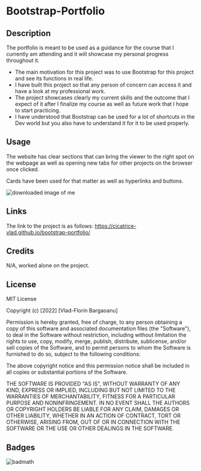 # Bootstrap-Portfolio

## Description

The portfolio is meant to be used as a guidance for the course that I currently am attending and it will showcase my personal progress throughout it.

- The main motivation for this project was to use Bootstrap for this project and see its functions in real life.
- I have built this project so that any person of concern can access it and have a look at my professional work.
- The project showcases clearly my current skills and the outcome that I expect of it after I finalize my course as well as future work that I hope to start practicing.
- I have understood that Bootstrap can be used for a lot of shortcuts in the Dev world but you also have to understand it for it to be used properly.


## Usage

The website has clear sections that can bring the viewer to the right spot on the webpage as well as opening new tabs for other projects on the browser once clicked.

Cards have been used for that matter as well as hyperlinks and buttons.

![downloaded image of me](https://user-images.githubusercontent.com/117217710/207464103-00288c62-014a-44e9-aa7b-a9d3a3dedc65.png)

## Links

The link to the project is as follows: https://cicatrice-vlad.github.io/bootstrap-portfolio/

## Credits

N/A, worked alone on the project.

## License
MIT License

Copyright (c) [2022] [Vlad-Florin Bargaoanu]

Permission is hereby granted, free of charge, to any person obtaining a copy
of this software and associated documentation files (the "Software"), to deal
in the Software without restriction, including without limitation the rights
to use, copy, modify, merge, publish, distribute, sublicense, and/or sell
copies of the Software, and to permit persons to whom the Software is
furnished to do so, subject to the following conditions:

The above copyright notice and this permission notice shall be included in all
copies or substantial portions of the Software.

THE SOFTWARE IS PROVIDED "AS IS", WITHOUT WARRANTY OF ANY KIND, EXPRESS OR
IMPLIED, INCLUDING BUT NOT LIMITED TO THE WARRANTIES OF MERCHANTABILITY,
FITNESS FOR A PARTICULAR PURPOSE AND NONINFRINGEMENT. IN NO EVENT SHALL THE
AUTHORS OR COPYRIGHT HOLDERS BE LIABLE FOR ANY CLAIM, DAMAGES OR OTHER
LIABILITY, WHETHER IN AN ACTION OF CONTRACT, TORT OR OTHERWISE, ARISING FROM,
OUT OF OR IN CONNECTION WITH THE SOFTWARE OR THE USE OR OTHER DEALINGS IN THE
SOFTWARE.


## Badges

![badmath](https://img.shields.io/github/languages/top/lernantino/badmath)


